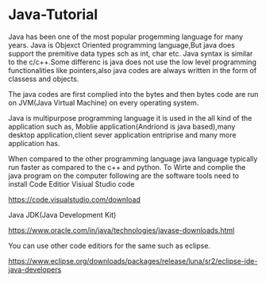 # Java-Tutorial
Java has been one of the most popular progemming language for many years.
Java is Objexct Oriented programming language,But java does support the premitive data types sch as int, char etc.
Java syntax is similar to the c/c++.Some differenc is java does not use the low level programming functionalities like pointers,also java codes are always written in the form of classess and objects.

The java codes are first complied into the bytes and then bytes code are run on JVM(Java Virtual Machine) on every operating system.

Java is multipurpose programming language it is used in the all kind of the application such as,
Moblie application(Andriond is java based),many desktop application,client sever application entriprise and many more application has.

When compared to the other programming language java language typically run faster as compared to the c++ and python.
To Wirte and complie the java program on the computer following are the software tools need to install
Code Editior
Visiual Studio code

https://code.visualstudio.com/download


Java JDK(Java Development Kit)

https://www.oracle.com/in/java/technologies/javase-downloads.html


You can use other code editiors for the same such as eclipse.


https://www.eclipse.org/downloads/packages/release/luna/sr2/eclipse-ide-java-developers

